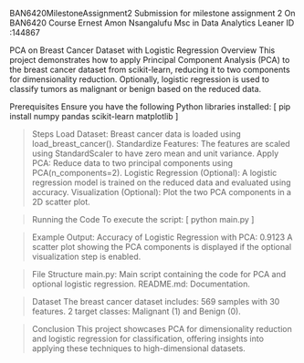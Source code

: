 BAN6420MilestoneAssignment2
Submission for milestone assignment 2 On BAN6420 Course
Ernest Amon Nsangalufu
Msc in Data Analytics
Leaner ID :144867

PCA on Breast Cancer Dataset with Logistic Regression 
Overview
This project demonstrates how to apply Principal Component Analysis (PCA) to the breast cancer dataset from scikit-learn, reducing it to two components for dimensionality reduction. Optionally, logistic regression is used to classify tumors as malignant or benign based on the reduced data.

Prerequisites
Ensure you have the following Python libraries installed:
[ pip install numpy pandas scikit-learn matplotlib ]

>Steps
Load Dataset: Breast cancer data is loaded using load_breast_cancer().
Standardize Features: The features are scaled using StandardScaler to have zero mean and unit variance.
Apply PCA: Reduce data to two principal components using PCA(n_components=2).
Logistic Regression (Optional): A logistic regression model is trained on the reduced data and evaluated using accuracy.
Visualization (Optional): Plot the two PCA components in a 2D scatter plot.

>Running the Code
To execute the script:
[ python main.py ]

>Example Output:
Accuracy of Logistic Regression with PCA: 0.9123
A scatter plot showing the PCA components is displayed if the optional visualization step is enabled.

>File Structure
main.py: Main script containing the code for PCA and optional logistic regression.
README.md: Documentation.

>Dataset
The breast cancer dataset includes:
569 samples with 30 features.
2 target classes: Malignant (1) and Benign (0).

>Conclusion
This project showcases PCA for dimensionality reduction and logistic regression for classification, offering insights into applying these techniques to high-dimensional datasets.



